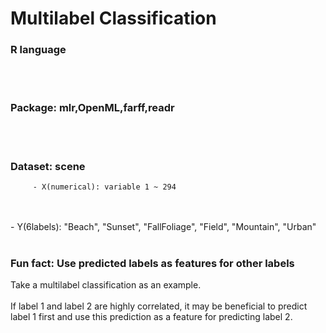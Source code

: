 # Multilabel Classification
### R language
<br></br>
### Package: mlr,OpenML,farff,readr
<br></br>
### Dataset: scene
         - X(numerical): variable 1 ~ 294
<br></br>
         - Y(6labels): "Beach", "Sunset", "FallFoliage", "Field", "Mountain", "Urban"
<br></br>
### Fun fact: Use predicted labels as features for other labels
Take a multilabel classification as an example.
<br></br>
If label 1 and label 2 are highly correlated, it may be beneficial to predict label 1 first and use this prediction as a feature for predicting label 2.

